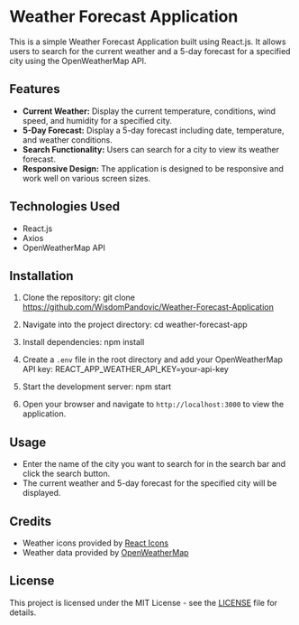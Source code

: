 # Weather Forecast Application

This is a simple Weather Forecast Application built using React.js. It allows users to search for the current weather and a 5-day forecast for a specified city using the OpenWeatherMap API.

## Features

- **Current Weather:** Display the current temperature, conditions, wind speed, and humidity for a specified city.
- **5-Day Forecast:** Display a 5-day forecast including date, temperature, and weather conditions.
- **Search Functionality:** Users can search for a city to view its weather forecast.
- **Responsive Design:** The application is designed to be responsive and work well on various screen sizes.

## Technologies Used

- React.js
- Axios
- OpenWeatherMap API

## Installation

1. Clone the repository:
git clone https://github.com/WisdomPandovic/Weather-Forecast-Application

2. Navigate into the project directory:
cd weather-forecast-app


3. Install dependencies:
npm install


4. Create a `.env` file in the root directory and add your OpenWeatherMap API key:
REACT_APP_WEATHER_API_KEY=your-api-key


5. Start the development server:
npm start


6. Open your browser and navigate to `http://localhost:3000` to view the application.

## Usage

- Enter the name of the city you want to search for in the search bar and click the search button.
- The current weather and 5-day forecast for the specified city will be displayed.

## Credits

- Weather icons provided by [React Icons](https://react-icons.github.io/react-icons/)
- Weather data provided by [OpenWeatherMap](https://openweathermap.org/)

## License

This project is licensed under the MIT License - see the [LICENSE](LICENSE) file for details.
